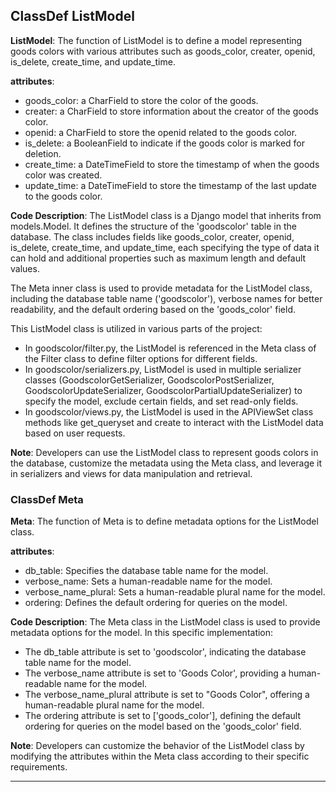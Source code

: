 ## ClassDef ListModel
**ListModel**: The function of ListModel is to define a model representing goods colors with various attributes such as goods_color, creater, openid, is_delete, create_time, and update_time.

**attributes**:
- goods_color: a CharField to store the color of the goods.
- creater: a CharField to store information about the creator of the goods color.
- openid: a CharField to store the openid related to the goods color.
- is_delete: a BooleanField to indicate if the goods color is marked for deletion.
- create_time: a DateTimeField to store the timestamp of when the goods color was created.
- update_time: a DateTimeField to store the timestamp of the last update to the goods color.

**Code Description**:
The ListModel class is a Django model that inherits from models.Model. It defines the structure of the 'goodscolor' table in the database. The class includes fields like goods_color, creater, openid, is_delete, create_time, and update_time, each specifying the type of data it can hold and additional properties such as maximum length and default values.

The Meta inner class is used to provide metadata for the ListModel class, including the database table name ('goodscolor'), verbose names for better readability, and the default ordering based on the 'goods_color' field.

This ListModel class is utilized in various parts of the project:
- In goodscolor/filter.py, the ListModel is referenced in the Meta class of the Filter class to define filter options for different fields.
- In goodscolor/serializers.py, ListModel is used in multiple serializer classes (GoodscolorGetSerializer, GoodscolorPostSerializer, GoodscolorUpdateSerializer, GoodscolorPartialUpdateSerializer) to specify the model, exclude certain fields, and set read-only fields.
- In goodscolor/views.py, the ListModel is used in the APIViewSet class methods like get_queryset and create to interact with the ListModel data based on user requests.

**Note**:
Developers can use the ListModel class to represent goods colors in the database, customize the metadata using the Meta class, and leverage it in serializers and views for data manipulation and retrieval.
### ClassDef Meta
**Meta**: The function of Meta is to define metadata options for the ListModel class.

**attributes**:
- db_table: Specifies the database table name for the model.
- verbose_name: Sets a human-readable name for the model.
- verbose_name_plural: Sets a human-readable plural name for the model.
- ordering: Defines the default ordering for queries on the model.

**Code Description**:
The Meta class in the ListModel class is used to provide metadata options for the model. In this specific implementation:
- The db_table attribute is set to 'goodscolor', indicating the database table name for the model.
- The verbose_name attribute is set to 'Goods Color', providing a human-readable name for the model.
- The verbose_name_plural attribute is set to "Goods Color", offering a human-readable plural name for the model.
- The ordering attribute is set to ['goods_color'], defining the default ordering for queries on the model based on the 'goods_color' field.

**Note**:
Developers can customize the behavior of the ListModel class by modifying the attributes within the Meta class according to their specific requirements.
***
